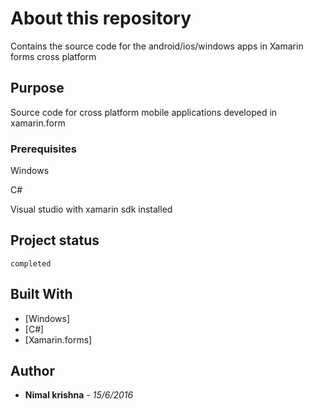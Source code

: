 # About this repository

Contains the source code for the android/ios/windows apps in Xamarin forms cross platform

## Purpose 

Source code for cross platform mobile applications developed in xamarin.form 

### Prerequisites

Windows

C#

Visual studio with xamarin sdk installed

## Project status

```
completed
```

## Built With

* [Windows]
* [C#]
* [Xamarin.forms]


## Author

* **Nimal krishna** - *15/6/2016*
